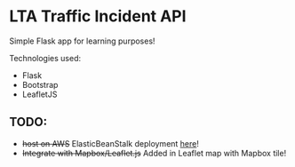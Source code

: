 # LTA Traffic Incident API

Simple Flask app for learning purposes!


Technologies used:
- Flask
- Bootstrap
- LeafletJS


## TODO: 

- ~~host on AWS~~  ElasticBeanStalk deployment [here](http://flask-trafficincidents.ktgrbduxyn.ap-southeast-1.elasticbeanstalk.com)!
- ~~Integrate with Mapbox/Leaflet.js~~  Added in Leaflet map with Mapbox tile!